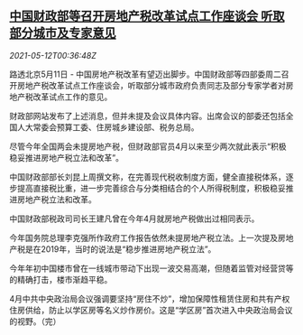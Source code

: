 <!--1620781262000-->
[中国财政部等召开房地产税改革试点工作座谈会 听取部分城市及专家意见](https://cn.reuters.com/article/china-property-tax-0511-tues-idCNKBS2CT027)
------

<div><i>2021-05-12T00:36:48Z</i></div><p>路透北京5月11日 - 中国房地产税改革有望迈出脚步。中国财政部等四部委周二召开房地产税改革试点工作座谈会，听取部分城市政府负责同志及部分专家学者对房地产税改革试点工作的意见。</p><p>财政部网站发布了上述消息，但并未提及会议具体内容。出席会议的部委还包括全国人大常委会预算工委、住房城乡建设部、税务总局。</p><p>尽管今年全国两会未提房地产税，但财政部官员4月以来至少两次就此表示“积极稳妥推进房地产税立法和改革”。</p><p>中国财政部部长刘昆上周撰文称，在完善现代税收制度方面，健全直接税体系，逐步提高直接税比重，进一步完善综合与分类相结合的个人所得税制度，积极稳妥推进房地产税立法和改革。</p><p>中国财政部税政司司长王建凡曾在今年4月就房地产税做出过相同表示。</p><p>今年国务院总理李克强所作政府工作报告依然未提房地产税立法。上一次提及房地产税是在2019年，当时的说法是“稳步推进房地产税立法”。</p><p>今年年初中国楼市曾在一线城市带动下出现一波交易高潮，但随着监管对经营贷等的精确打击，楼市渐趋平稳。</p><p>4月中共中央政治局会议强调要坚持“房住不炒”，增加保障性租赁住房和共有产权住房供给，防止以学区房等名义炒作房价。这是“学区房”首次进入中央政治局会议的视野。（完）</p>

